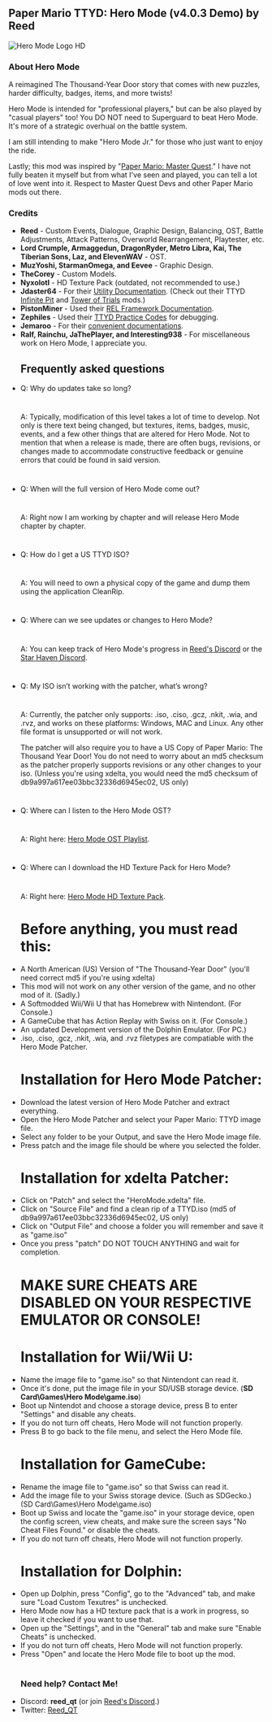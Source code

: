 <h2><b>Paper Mario TTYD: Hero Mode (v4.0.3 Demo) by Reed</b></font></h2>
<img src="https://github.com/Reeds-github/Hero-Mode/assets/73142432/3c242a7f-008e-428d-b5aa-db7da505a5ce.png" alt="Hero Mode Logo HD">

<h3><b>About Hero Mode</b></h3>

A reimagined The Thousand-Year Door story that comes with new puzzles,
harder difficulty, badges, items, and more twists!

Hero Mode is intended for "professional players," but can be also played by "casual players" too! 
You DO NOT need to Superguard to beat Hero Mode. It's more of a strategic overhual on the battle system.

I am still intending to make "Hero Mode Jr." for those who just want to enjoy the ride.

Lastly; this mod was inspired by "<a href="https://github.com/Brotenko/PMMasterQuest">Paper Mario: Master Quest</a>." I have not fully beaten it myself but from what I've seen and played, you can tell a lot of love went into it. Respect to Master Quest Devs and other Paper Mario mods out there.
<h3><b>Credits</b></h2>

<ul><li><b>Reed</b> - Custom Events, Dialogue, Graphic Design, Balancing, OST, Battle Adjustments, Attack Patterns, Overworld Rearrangement, Playtester, etc.</li>

<li><b>Lord Crumple, Armaggedun, DragonRyder, Metro Libra, Kai, The Tiberian Sons, Laz, and ElevenWAV</b> - OST.</li>
  
<li><b>MuzYoshi, StarmanOmega, and Eevee</b> - Graphic Design.</li>

<li><b>TheCorey</b> - Custom Models.</li>

<li><b>Nyxolotl</b> - HD Texture Pack (outdated, not recommended to use.)</li>
  
<li><b>Jdaster64</b> - For their <a href="https://github.com/jdaster64/ttyd-utils">Utility Documentation</a>. (Check out their TTYD <a href="https://github.com/jdaster64/ttyd-infinite-pit">Infinite Pit</a> and <a href="https://github.com/jdaster64/ttyd-tot">Tower of Trials</a> mods.)</li>

<li><b>PistonMiner</b> - Used their <a href="https://github.com/PistonMiner/ttyd-tools">REL Framework Documentation</a>.</li>

<li><b>Zephiles</b> - Used their <a href="https://github.com/Zephiles/TTYD-Practice-Codes">TTYD Practice Codes</a> for debugging.</li>

<li><b>Jemaroo</b> - For their <a href="https://drive.google.com/drive/folders/1z2JbiwJV0V0O5uIjVXVCDyew_t-efO6X">convenient documentations</a>.</li>

<li><b>Ralf, Rainchu, JaThePlayer, and Interesting938</b> - For miscellaneous work on Hero Mode, I appreciate you.</li>  


<h2>Frequently asked questions</h2>

<li>Q: Why do updates take so long?</li> 
<h1></h1>
A: Typically, modification of this level takes a lot of time to develop. Not only is there text being changed, but textures, items, badges, music, events, and a few other things that are altered for Hero Mode. 
Not to mention that when a release is made, there are often bugs, revisions, or changes made to accommodate constructive feedback or genuine errors that could be found in said version.
<h1></h1>
<li>Q: When will the full version of Hero Mode come out?</li>
<h1></h1>
A: Right now I am working by chapter and will release Hero Mode chapter by chapter.
<h1></h1>
<li>Q: How do I get a US TTYD ISO?</li>
<h1></h1>
A: You will need to own a physical copy of the game and dump them using the application CleanRip.
<h1></h1>  
<li>Q: Where can we see updates or changes to Hero Mode?</li>
<h1></h1>
A: You can keep track of Hero Mode's progress in <a href="https://discord.gg/t8NXUUD">Reed's Discord</a> or the <a href="https://discord.gg/KctYtmW7zB">Star Haven Discord</a>.
<h1></h1>
<li>Q: My ISO isn’t working with the patcher, what’s wrong?</li>
<h1></h1>
A: Currently, the patcher only supports: .iso, .ciso, .gcz, .nkit, .wia, and .rvz, and works on these platforms: Windows, MAC and Linux.
Any other file format is unsupported or will not work. 

The patcher will also require you to have a US Copy of Paper Mario: The Thousand Year Door! You do not need to worry about an md5 checksum as the patcher properly supports revisions or any other changes to your iso. (Unless you're using xdelta, you would need the md5 checksum of db9a997a617ee03bbc32336d6945ec02, US only)
<h1></h1>
<li>Q: Where can I listen to the Hero Mode OST?</li>
<h1></h1>
A: Right here: <a href="https://www.youtube.com/playlist?list=PLFh1UzlzDx-MIGVK-WmsAHCgPP4FUhetP">Hero Mode OST Playlist</a>.
<h1></h1>
<li>Q: Where can I download the HD Texture Pack for Hero Mode?</li>
<h1></h1>
A: Right here: <a href="https://drive.google.com/file/d/1un29NF5rH4NZL2KoqlsuL_3t8uRvuQ0V/view?usp=sharing">Hero Mode HD Texture Pack</a>.
<h1></h1>

<h1>Before anything, you must read this:</h1>

<li>A North American (US) Version of "The Thousand-Year Door" (you'll need correct md5 if you're using xdelta)</b>
<li>This mod will not work on any other version of the game, and no other mod of it. (Sadly.)</li>
<li>A Softmodded Wii/Wii U that has Homebrew with Nintendont. (For Console.)</li>
<li>A GameCube that has Action Replay with Swiss on it. (For Console.)</li>
<li>An updated Development version of the Dolphin Emulator. (For PC.)</li>
<li>.iso, .ciso, .gcz, .nkit, .wia, and .rvz filetypes are compatiable with the Hero Mode Patcher.</li>
<h1></h1>

<b><h1>Installation for Hero Mode Patcher:</h1></b>

<li>Download the latest version of Hero Mode Patcher and extract everything.</li>
<li>Open the Hero Mode Patcher and select your Paper Mario: TTYD image file.</li>
<li>Select any folder to be your Output, and save the Hero Mode image file.</li>
<li>Press patch and the image file should be where you selected the folder.</li>

<b><h1>Installation for xdelta Patcher:</h1></b>

<li>Click on "Patch" and select the "HeroMode.xdelta" file.</li>
<li>Click on "Source File" and find a clean rip of a TTYD.iso (md5 of db9a997a617ee03bbc32336d6945ec02, US only)</li>
<li>Click on "Output File" and choose a folder you will remember and save it as "game.iso"</li>
<li>Once you press "patch" DO NOT TOUCH ANYTHING and wait for completion.</li>
<b><h1></h1></b>

<b><h1>MAKE SURE CHEATS ARE DISABLED ON YOUR RESPECTIVE EMULATOR OR CONSOLE!</h1></b>

<b><h1>Installation for Wii/Wii U:</h1></b>

<li>Name the image file to "game.iso" so that Nintendont can read it.</li>
<li>Once it's done, put the image file in your SD/USB storage device. (<b>SD Card\Games\Hero Mode\game.iso</b>)</li>
<li>Boot up Nintendot and choose a storage device, press B to enter "Settings" and disable any cheats.</li>
<li>If you do not turn off cheats, Hero Mode will not function properly.</li>
<li>Press B to go back to the file menu, and select the Hero Mode file.</li>

<b><h1>Installation for GameCube:</h1></b>

<li>Rename the image file to "game.iso" so that Swiss can read it.</li>
<li>Add the image file to your Swiss storage device. (Such as SDGecko.) (SD Card\Games\Hero Mode\game.iso)</li>
<li>Boot up Swiss and locate the "game.iso" in your storage device, open the config screen,
view cheats, and make sure the screen says "No Cheat Files Found." or disable the cheats.</li>
<li>If you do not turn off cheats, Hero Mode will not function properly.</li>

<b><h1>Installation for Dolphin:</h1></b>

<li>Open up Dolphin, press "Config", go to the "Advanced" tab, and make sure "Load Custom Texutres" is unchecked.</li>
<li>Hero Mode now has a HD texture pack that is a work in progress, so leave it checked if you want to use that.</li>
<li>Open up the "Settings", and in the "General" tab and make sure "Enable Cheats" is unchecked.</li>
<li>If you do not turn off cheats, Hero Mode will not function properly.</li>
<li>Press "Open" and locate the Hero Mode file to boot up the mod.</li>

<h1></h1>
<h3><b>Need help? Contact Me!</b></h2>

<li>Discord: <b>reed_qt</b> (or join <a href="https://discord.gg/t8NXUUD">Reed's Discord</a>.)</li>
<li>Twitter: <a href="https://x.com/Reed_QT">Reed_QT</a></li>
